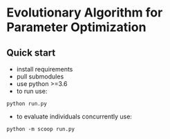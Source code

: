 # Evolutionary Algorithm for Parameter Optimization

## Quick start

- install requirements
- pull submodules
- use python >=3.6
- to run use:
```
python run.py
```
- to evaluate individuals concurrently use:
```
python -m scoop run.py
```
